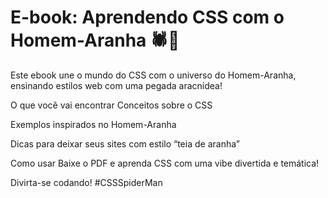 # E-book: Aprendendo CSS com o Homem-Aranha 🕷️🎨
Este ebook une o mundo do CSS com o universo do Homem-Aranha, ensinando estilos web com uma pegada aracnídea!

O que você vai encontrar
Conceitos sobre o  CSS

Exemplos inspirados no Homem-Aranha

Dicas para deixar seus sites com estilo “teia de aranha”

Como usar
Baixe o PDF e aprenda CSS com uma vibe divertida e temática!

Divirta-se codando!
#CSSSpiderMan
